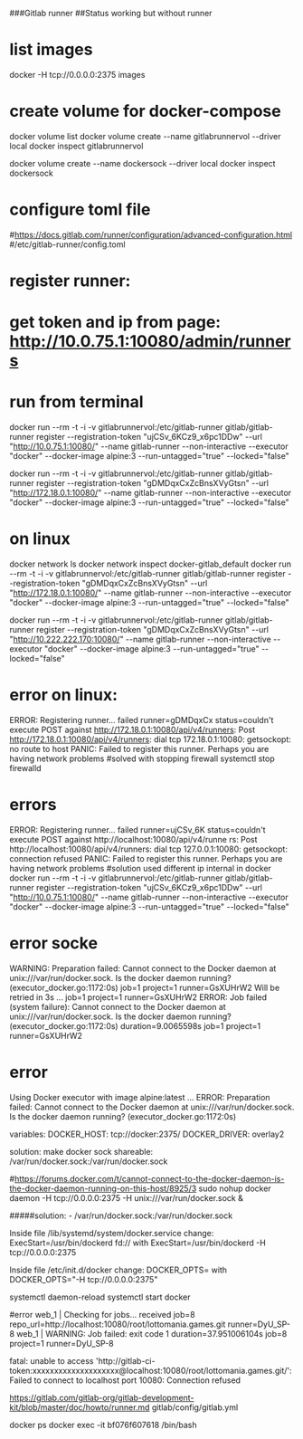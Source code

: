 ###Gitlab runner
##Status working but without runner

# list images
docker -H tcp://0.0.0.0:2375 images

# create volume for docker-compose
docker volume list
docker volume create --name gitlabrunnervol --driver local
docker inspect gitlabrunnervol

docker volume create --name dockersock --driver local
docker inspect dockersock

# configure toml file
#https://docs.gitlab.com/runner/configuration/advanced-configuration.html
#/etc/gitlab-runner/config.toml

# register runner:
# get token and ip from page: http://10.0.75.1:10080/admin/runners

# run from terminal
docker run --rm -t -i -v gitlabrunnervol:/etc/gitlab-runner gitlab/gitlab-runner register --registration-token "ujCSv_6KCz9_x6pc1DDw" --url "http://10.0.75.1:10080/" --name gitlab-runner --non-interactive --executor "docker" --docker-image alpine:3   --run-untagged="true" --locked="false"

docker run --rm -t -i -v gitlabrunnervol:/etc/gitlab-runner gitlab/gitlab-runner register --registration-token "gDMDqxCxZcBnsXVyGtsn" --url "http://172.18.0.1:10080/" --name gitlab-runner --non-interactive --executor "docker" --docker-image alpine:3   --run-untagged="true" --locked="false"


# on linux
docker network ls
docker network inspect docker-gitlab_default
docker run --rm -t -i -v gitlabrunnervol:/etc/gitlab-runner gitlab/gitlab-runner register --registration-token "gDMDqxCxZcBnsXVyGtsn" --url "http://172.18.0.1:10080/" --name gitlab-runner --non-interactive --executor "docker" --docker-image alpine:3   --run-untagged="true" --locked="false"


docker run --rm -t -i -v gitlabrunnervol:/etc/gitlab-runner gitlab/gitlab-runner register --registration-token "gDMDqxCxZcBnsXVyGtsn" --url "http://10.222.222.170:10080/" --name gitlab-runner --non-interactive --executor "docker" --docker-image alpine:3   --run-untagged="true" --locked="false"


# error on linux:
ERROR: Registering runner... failed                 runner=gDMDqxCx status=couldn't execute POST against http://172.18.0.1:10080/api/v4/runners: Post http://172.18.0.1:10080/api/v4/runners: dial tcp 172.18.0.1:10080: getsockopt: no route to host
PANIC: Failed to register this runner. Perhaps you are having network problems
#solved with stopping firewall
systemctl stop firewalld

# errors
ERROR: Registering runner... failed                 runner=ujCSv_6K status=couldn't execute POST against http://localhost:10080/api/v4/runne
rs: Post http://localhost:10080/api/v4/runners: dial tcp 127.0.0.1:10080: getsockopt: connection refused
PANIC: Failed to register this runner. Perhaps you are having network problems
#solution used different ip internal in docker
docker run --rm -t -i -v gitlabrunnervol:/etc/gitlab-runner gitlab/gitlab-runner register --registration-token "ujCSv_6KCz9_x6pc1DDw" --url "http://10.0.75.1:10080/" --name gitlab-runner --non-interactive --executor "docker" --docker-image alpine:3   --run-untagged="true" --locked="false"

# error socke
WARNING: Preparation failed: Cannot connect to the Docker daemon at unix:///var/run/docker.sock. Is the docker daemon running? (executor_docker.go:1172:0s)  job=1 project=1 runner=GsXUHrW2
Will be retried in 3s ...                           job=1 project=1 runner=GsXUHrW2
ERROR: Job failed (system failure): Cannot connect to the Docker daemon at unix:///var/run/docker.sock. Is the docker daemon running? (executor_docker.go:1172:0s)  duration=9.0065598s job=1 project=1 runner=GsXUHrW2

# error 
Using Docker executor with image alpine:latest ...
ERROR: Preparation failed: Cannot connect to the Docker daemon at unix:///var/run/docker.sock. Is the docker daemon running? (executor_docker.go:1172:0s)

variables:
  DOCKER_HOST: tcp://docker:2375/
  DOCKER_DRIVER: overlay2

solution:
make docker sock shareable:
/var/run/docker.sock:/var/run/docker.sock

#https://forums.docker.com/t/cannot-connect-to-the-docker-daemon-is-the-docker-daemon-running-on-this-host/8925/3
sudo nohup docker daemon -H tcp://0.0.0.0:2375 -H unix:///var/run/docker.sock &

#####solution: - /var/run/docker.sock:/var/run/docker.sock


Inside file /lib/systemd/system/docker.service change:
ExecStart=/usr/bin/dockerd fd://
with
ExecStart=/usr/bin/dockerd -H tcp://0.0.0.0:2375

Inside file /etc/init.d/docker change:
DOCKER_OPTS=
with
DOCKER_OPTS="-H tcp://0.0.0.0:2375"

systemctl daemon-reload
systemctl start docker



#error web_1  | Checking for jobs... received                       job=8 repo_url=http://localhost:10080/root/lottomania.games.git runner=DyU_SP-8
       web_1  | WARNING: Job failed: exit code 1                    duration=37.951006104s job=8 project=1 runner=DyU_SP-8

fatal: unable to access 'http://gitlab-ci-token:xxxxxxxxxxxxxxxxxxxx@localhost:10080/root/lottomania.games.git/': Failed to connect to localhost port 10080: Connection refused

https://gitlab.com/gitlab-org/gitlab-development-kit/blob/master/doc/howto/runner.md
gitlab/config/gitlab.yml

docker ps
docker exec -it bf076f607618 /bin/bash
